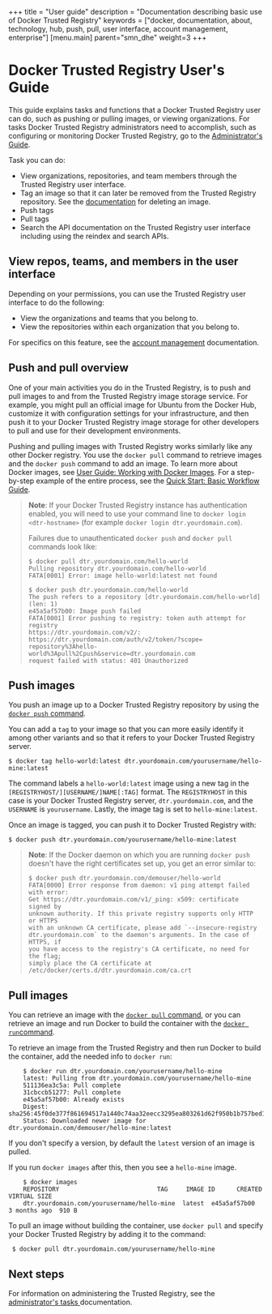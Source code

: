 +++
title = "User guide"
description = "Documentation describing basic use of Docker Trusted Registry"
keywords = ["docker, documentation, about, technology, hub, push, pull, user interface, account management, enterprise"]
[menu.main]
parent="smn_dhe"
weight=3
+++


# Docker Trusted Registry User's Guide

This guide explains tasks and functions that a Docker Trusted Registry
user can do, such as pushing or pulling images, or viewing organizations. For tasks Docker Trusted Registry
administrators need to accomplish, such as configuring or monitoring Docker Trusted Registry,
go to the [Administrator's Guide](adminguide.md).

Task you can do:

* View organizations, repositories, and team members through the Trusted Registry user interface.
* Tag an image so that it can later be removed from the Trusted Registry repository. See the [documentation](soft-garbage.md) for deleting an image.
* Push tags
* Pull tags
* Search the API documentation on the Trusted Registry user interface including using the reindex and search APIs.

## View repos, teams, and members in the user interface

Depending on your permissions, you can use the Trusted Registry user interface to do the following:

* View the organizations and teams that you belong to.
* View the repositories within each organization that you belong to.

For specifics on this feature, see the [account management](accounts.md) documentation.

## Push and pull overview

One of your main activities you do in the Trusted Registry, is to push and pull
images to and from the Trusted Registry image storage service. For example, you
might pull an official image for Ubuntu from the Docker Hub, customize it with
configuration settings for your infrastructure, and then push it to your Docker
Trusted Registry image storage for other developers to pull and use for their
development environments.

Pushing and pulling images with Trusted Registry works similarly like any other
Docker registry. You use the `docker pull` command to retrieve images and the
`docker push` command to add an image. To learn more about Docker images, see
[User Guide: Working with Docker Images](https://docs.docker.com/engine/userguide/dockerimages/). For a step-by-step
example of the entire process, see the
[Quick Start: Basic Workflow Guide](quick-start.md).

> **Note**: If your Docker Trusted Registry instance has authentication enabled, you will need to
>use your command line to `docker login <dtr-hostname>` (for example `docker login
> dtr.yourdomain.com`).
>
> Failures due to unauthenticated `docker push` and `docker pull` commands
> look like:
>
>     $ docker pull dtr.yourdomain.com/hello-world
>     Pulling repository dtr.yourdomain.com/hello-world
>     FATA[0001] Error: image hello-world:latest not found
>
>     $ docker push dtr.yourdomain.com/hello-world
>     The push refers to a repository [dtr.yourdomain.com/hello-world] (len: 1)
>     e45a5af57b00: Image push failed
>     FATA[0001] Error pushing to registry: token auth attempt for registry
>     https://dtr.yourdomain.com/v2/:
>     https://dtr.yourdomain.com/auth/v2/token/?scope=
>     repository%3Ahello-world%3Apull%2Cpush&service=dtr.yourdomain.com
>     request failed with status: 401 Unauthorized

## Push images

You push an image up to a Docker Trusted Registry repository by using the
[`docker push` command](https://docs.docker.com/reference/commandline/push).

You can add a `tag` to your image so that you can more easily identify it
among other variants and so that it refers to your Docker Trusted Registry server.

    $ docker tag hello-world:latest dtr.yourdomain.com/yourusername/hello-mine:latest

The command labels a `hello-world:latest` image using a new tag in the
`[REGISTRYHOST/][USERNAME/]NAME[:TAG]` format.  The `REGISTRYHOST` in this
case is your Docker Trusted Registry server, `dtr.yourdomain.com`, and the `USERNAME` is
`yourusername`. Lastly, the image tag is set to `hello-mine:latest`.

Once an image is tagged, you can push it to Docker Trusted Registry with:

    $ docker push dtr.yourdomain.com/yourusername/hello-mine:latest

> **Note**: If the Docker daemon on which you are running `docker push` doesn't
> have the right certificates set up, you get an error similar to:
>
>     $ docker push dtr.yourdomain.com/demouser/hello-world
>     FATA[0000] Error response from daemon: v1 ping attempt failed with error:
>     Get https://dtr.yourdomain.com/v1/_ping: x509: certificate signed by
>     unknown authority. If this private registry supports only HTTP or HTTPS
>     with an unknown CA certificate, please add `--insecure-registry
>     dtr.yourdomain.com` to the daemon's arguments. In the case of HTTPS, if
>     you have access to the registry's CA certificate, no need for the flag;
>     simply place the CA certificate at
>     /etc/docker/certs.d/dtr.yourdomain.com/ca.crt

## Pull images

You can retrieve an image with the
[`docker pull` command](https://docs.docker.com/reference/commandline/run),
or you can retrieve an image and run Docker to build the container with the
[`docker run`command](https://docs.docker.com/reference/commandline/run).

To retrieve an image from the Trusted Registry and then run Docker to build the
container, add
the needed info to `docker run`:

        $ docker run dtr.yourdomain.com/yourusername/hello-mine
        latest: Pulling from dtr.yourdomain.com/yourusername/hello-mine
        511136ea3c5a: Pull complete
        31cbccb51277: Pull complete
        e45a5af57b00: Already exists
        Digest: sha256:45f0de377f861694517a1440c74aa32eecc3295ea803261d62f950b1b757bed1
        Status: Downloaded newer image for dtr.yourdomain.com/demouser/hello-mine:latest

If you don't specify a version, by default the `latest` version of an
image is pulled.

If you run `docker images` after this, then you see a `hello-mine` image.

        $ docker images
        REPOSITORY                           TAG     IMAGE ID      CREATED       VIRTUAL SIZE
        dtr.yourdomain.com/yourusername/hello-mine  latest  e45a5af57b00  3 months ago  910 B

To pull an image without building the container, use `docker pull` and specify
your Docker Trusted Registry by adding it to the command:

     $ docker pull dtr.yourdomain.com/yourusername/hello-mine


## Next steps

For information on administering the Trusted Registry, see the
[administrator's tasks ](adminguide.md) documentation.


<!--TODO:

* mention that image aliases that are not in the same repository are not updated - either on push or pull
* but that multiple tags in one repo are pushed if you don't specify the `:tag` (ie, `imagename` does not always mean `imagename:latest`)
* show what happens for non-latest, and when there are more than one tag in a repo
* explain the fully-qualified repo/image name
 -->
